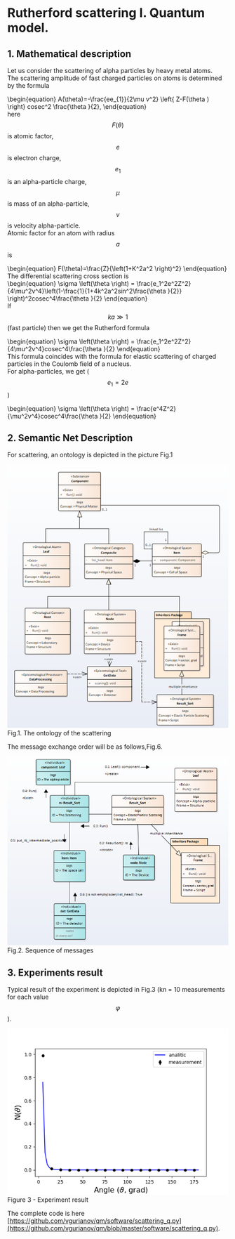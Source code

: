 # Rutherford scattering I. Quantum model.
<!---
% https://en.wikipedia.org/wiki/Rutherford_scattering
% Blohincev1976ru.djvu, p.331 
-->

## 1. Mathematical description
 

Let us consider the scattering of alpha particles by heavy metal atoms.  
The scattering amplitude of fast charged particles on atoms is determined by the formula

\begin{equation}
A(\theta)=-\frac{ee_{1}}{2\mu v^2} \left\{ Z-F(\theta ) \right\} cosec^2 \frac{\theta }{2},
\end{equation}  
here $$F(\theta)$$ is atomic factor, $$e$$ is electron charge,$$e_1$$ is an alpha-particle charge, $$\mu$$ is mass of an alpha-particle, $$v$$ is velocity alpha-particle.  
Atomic factor for an atom with radius $$a$$ is  

\begin{equation}
F(\theta)=\frac{Z}{\left(1+K^2a^2 \right)^2}
\end{equation}  
The differential scattering cross section is  
\begin{equation}
\sigma \left(\theta  \right) = \frac{e_1^2e^2Z^2}{4\mu^2v^4}\left(1-\frac{1}{1+4k^2a^2sin^2\frac{\theta }{2}} \right)^2cosec^4\frac{\theta }{2}
\end{equation}  
If $$ka\gg1$$ (fast particle) then we get the Rutherford formula  

\begin{equation}
\sigma \left(\theta  \right) = \frac{e_1^2e^2Z^2}{4\mu^2v^4}cosec^4\frac{\theta }{2}
\end{equation}  
This formula coincides with the formula for elastic scattering of charged particles in the Coulomb field of a nucleus.  
For alpha-particles, we get ($$e_1 = 2e$$)  

\begin{equation}
\sigma \left(\theta  \right) = \frac{e^4Z^2}{\mu^2v^4}cosec^4\frac{\theta }{2}
\end{equation}  

## 2. Semantic Net Description  

For scattering, an ontology is depicted in the picture Fig.1

![Image](scattering_q1.png)
Fig.1. The ontology of the scattering  

The message exchange order will be as follows,Fig.6.

![Image](scattering_q2.png)  
Fig.2. Sequence of messages    

## 3. Experiments result
Typical result of the experiment is depicted in Fig.3 (kn = 10 measurements for each value $$\varphi$$).  

![Image](scattering_result_q.png)
Figure 3 - Experiment result    

The complete code is here [https://github.com/vgurianov/qm/software/scattering_q.py](https://github.com/vgurianov/qm/blob/master/software/scattering_q.py).
